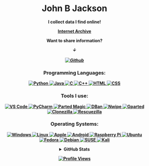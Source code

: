 <h1 align="center">John B Jackson </h1>

<p align="center">
  <b>  I collect data I find online!  <br>
<p align="center">
    <b>  <a href="https://archive.org/details/@johnbrandonjackson">Internet Archive</a>  <br>
<p align="center">  
     <b> Want to share information? <br> </p>
    
  <i>
<p align="center">
  &darr; <br>
  <br>
  <a href="https://johnbjackson.github.io/">
    <img src="http://img.shields.io/badge/Github-black?style=flat-square&logo=Github" alt="Github">
  </i><br>
  </a>
</p>

<h3 align="center">Programming Languages:</h3>
<p align="center">
  <a href="https://github.com/johnbjackson">
    <img src="https://img.shields.io/badge/python-black?style=for-the-badge&logo=python" alt="Python">
  </a>
  <a href="https://github.com/johnbjackson">
    <img src="https://img.shields.io/badge/java-black?style=for-the-badge&logo=openjdk" alt="Java">
  </a>
    <a href="https://github.com/johnbjackson">
    <img src="https://img.shields.io/badge/c-black?style=for-the-badge&logo=" alt="C">
  </a>
  <a href="https://github.com/johnbjackson">
    <img src="https://img.shields.io/badge/c++-black?style=for-the-badge&logo=c++" alt="C++">
  </a>
  <a href="https://github.com/johnbjackson">
    <img src="https://img.shields.io/badge/html-black?style=for-the-badge&logo=html" alt="HTML">
  </a>
  <a href="https://github.com/johnbjackson">
    <img src="https://img.shields.io/badge/css-black?style=for-the-badge&logo=css" alt="CSS">
  </a>
</p>

<h3 align="center">Tools I use:</h3>
<p align="center">

  <a href="https://github.com/johnbjackson">
    <img src="https://img.shields.io/badge/vscode-black?style=for-the-badge&logo=visual-studio-code" alt="VS Code">
  </a>
  <a href="https://github.com/johnbjackson">
    <img src="https://img.shields.io/badge/pycharm-black?style=for-the-badge&logo=pycharm" alt="PyCharm">
  </a>
  <a href="https://github.com/johnbjackson">
    <img src="https://img.shields.io/badge/partedmagic-black?style=for-the-badge&logo=parted-magic" alt="Parted Magic">
  </a>
    <a href="https://github.com/johnbjackson">
    <img src="https://img.shields.io/badge/dban-black?style=for-the-badge&logo=dban" alt="DBan">
  </a>
    <a href="https://github.com/johnbjackson">
    <img src="https://img.shields.io/badge/nwipe-black?style=for-the-badge&logo=nwipe" alt="Nwipe">
  </a>
    <a href="https://github.com/johnbjackson">
    <img src="https://img.shields.io/badge/gparted-black?style=for-the-badge&logo=gparted" alt="Gparted">
  </a>
    <a href="https://github.com/johnbjackson">
    <img src="https://img.shields.io/badge/clonezilla-black?style=for-the-badge&logo=clonezilla" alt="Clonezilla">
  </a>
    <a href="https://github.com/johnbjackson">
    <img src="https://img.shields.io/badge/rescuezilla-black?style=for-the-badge&logo=rescuezilla" alt="Rescuezilla">
  </a>
</p>


<h3 align="center">Operating Systems:</h3>
<p align="center">
  <a href="https://github.com/johnbjackson">
    <img src="https://img.shields.io/badge/Windows-black?style=for-the-badge&logo=Windows" alt="Windows">
  </a>
  <a href="https://github.com/johnbjackson">
    <img src="https://img.shields.io/badge/linux-black?style=for-the-badge&logo=Linux" alt="Linux">
  </a>
     <a href="https://github.com/johnbjackson">
    <img src="https://img.shields.io/badge/Apple-black?style=for-the-badge&logo=Apple" alt="Apple">
  </a>
  <a href="https://github.com/johnbjackson">
    <img src="https://img.shields.io/badge/Android-black?style=for-the-badge&logo=Android" alt="Android">
  </a>
  <a href="https://github.com/johnbjackson">
    <img src="https://img.shields.io/badge/raspberrypi-black?style=for-the-badge&logo=raspberry-pi" alt="Raspberry Pi">
  </a>
  <a href="https://github.com/johnbjackson">
    <img src="https://img.shields.io/badge/Ubuntu-black?style=for-the-badge&logo=Ubuntu" alt="Ubuntu">
  </a>
    <a href="https://github.com/johnbjackson">
    <img src="https://img.shields.io/badge/Fedora-black?style=for-the-badge&logo=Fedora" alt="Fedora">
  </a>
  <a href="https://github.com/johnbjackson">
    <img src="https://img.shields.io/badge/Debian-black?style=for-the-badge&logo=Debian" alt="Debian">
  </a>
  <a href="https://github.com/johnbjackson">
    <img src="https://img.shields.io/badge/SUSE-black?style=for-the-badge&logo=SUSE" alt="SUSE">
  </a>
  <a href="https://github.com/johnbjackson">
    <img src="https://img.shields.io/badge/Kali-black?style=for-the-badge&logo=Kali Linux" alt="Kali">
  </a>

<details>
  <summary align="center">GitHub Stats</summary>
  <p align="center">
    <a href="https://github.com/johnbjackson">
      <img src="http://github-profile-summary-cards.vercel.app/api/cards/profile-details?username=johnbjackson&theme=transparent" alt="Profile Details">
    </a>
    <a href="https://github.com/johnbjackson">
      <img src="https://github-readme-streak-stats.herokuapp.com/?user=johnbjackson&hide_border=true&card_width=338&theme=transparent" alt="Streak Stats">
    </a>
    <a href="https://github.com/johnbjackson">
      <img src="http://github-profile-summary-cards.vercel.app/api/cards/stats?username=johnbjackson&theme=transparent" alt="Stats">
    </a>
  </p>
  <p align="center">
    <a href="https://github.com/johnbjackson">
      <img align="center" src="https://github-readme-stats-sigma-five.vercel.app/api/top-langs/?username=JohnJackson&theme=react&line_height=40&hide=css" alt="Top Languages">
    </a>
  </p>
</details>

<p align="center">
  <a href="https://github.com/johnbjackson">
    <img src="https://komarev.com/ghpvc/?username=johnbjackson&color=blue&style=flat" alt="Profile Views">
  </a>
</p>
